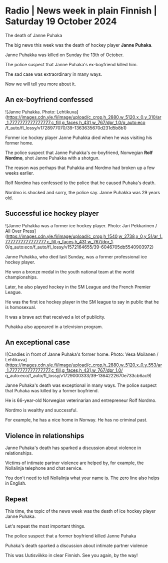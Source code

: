 # Radio \| News week in plain Finnish \| Saturday 19 October 2024

The death of Janne Puhaka

The big news this week was the death of hockey player **Janne Puhaka**.

Janne Puhakka was killed on Sunday the 13th of October.

The police suspect that Janne Puhaka's ex-boyfriend killed him.

The sad case was extraordinary in many ways.

Now we will tell you more about it.

## An ex-boyfriend confessed

![Janne Puhakka. Photo: Lehtikuva](https://images.cdn.yle.fi/image/upload/c_crop,h_2880,w_5120,x_0,y_310/ar_1.7777777777777777,c_fill,g_faces,h_431,w_767/dpr_1.0/q_auto:eco /f_auto/fl_lossy/v1728977070/39-1363635670d231d5b8b1)

Former ice hockey player Janne Puhakka died when he was visiting his former home.

The police suspect that Janne Puhakka's ex-boyfriend, Norwegian **Rolf Nordmo**, shot Janne Puhakka with a shotgun.

The reason was perhaps that Puhakka and Nordmo had broken up a few weeks earlier.

Rolf Nordmo has confessed to the police that he caused Puhaka's death.

Nordmo is shocked and sorry, the police say. Janne Puhakka was 29 years old.

## Successful ice hockey player

![Janne Puhakka was a former ice hockey player. Photo: Jari Pekkarinen / All Over Press](https://images.cdn.yle.fi/image/upload/c_crop,h_1540,w_2738,x_0,y_51/ar_1.7777777777777777,c_fill,g_faces,h_431,w_767/dpr_1. 0/q_auto:eco/f_auto/fl_lossy/v1572164655/39-6046705db5540903972)

Janne Puhakka, who died last Sunday, was a former professional ice hockey player.

He won a bronze medal in the youth national team at the world championships.

Later, he also played hockey in the SM League and the French Premier League.

He was the first ice hockey player in the SM league to say in public that he is homosexual.

It was a brave act that received a lot of publicity.

Puhakka also appeared in a television program.

## An exceptional case

![Candles in front of Janne Puhaka's former home. Photo: Vesa Moilanen / Lehtikuva](https://images.cdn.yle.fi/image/upload/c_crop,h_2880,w_5120,x_0,y_553/ar_1.7777777777777777,c_fill,g_faces,h_431,w_767/dpr_1.0/ q_auto:eco/f_auto/fl_lossy/v1729000333/39-1364222670e733cb6ac9)

Janne Puhaka's death was exceptional in many ways. The police suspect that Puhaka was killed by a former boyfriend.

He is 66-year-old Norwegian veterinarian and entrepreneur Rolf Nordmo.

Nordmo is wealthy and successful.

For example, he has a nice home in Norway. He has no criminal past.

## Violence in relationships

Janne Puhaka's death has sparked a discussion about violence in relationships.

Victims of intimate partner violence are helped by, for example, the Nollalinja telephone and chat service.

You don't need to tell Nollalinja what your name is. The zero line also helps in English.

## Repeat

This time, the topic of the news week was the death of ice hockey player Janne Puhaka.

Let's repeat the most important things.

The police suspect that a former boyfriend killed Janne Puhaka

Puhaka's death sparked a discussion about intimate partner violence

This was Uutisviikko in clear Finnish. See you again, by the way!

